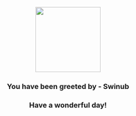 <p align="center">
    <img src="https://raw.githubusercontent.com/PokeAPI/sprites/master/sprites/pokemon/220.png" width="150" height="150">
</p>
<h3 align="center">You have been greeted by - <b>Swinub</b></h3>
<h3 align="center">Have a wonderful day!</h3>

